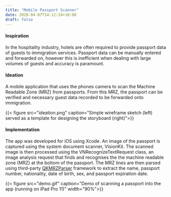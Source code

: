```yaml
---
title: "Mobile Passport Scanner"
date: 2020-04-07T14:12:24+10:00
draft: false
---
```


#### Inspiration
In the hospitality industry, hotels are often required to provide passport data of guests to immigration services. Passport data can be manually entered and forwarded on, however this is inefficient when dealing with large volumes of guests and accuracy is paramount.

#### Ideation
A mobile application that uses the phones camera to scan the Machine Readable Zone (MRZ) from passports. From this MRZ, the passport can be verified and necessary guest data recorded to be forwarded onto immigration. 


{{< figure src="ideation.png" caption="Simple wireframe sketch (left) served as a template for designing the storyboard (right)">}}


#### Implementation
The app was developed for iOS using Xcode. An image of the passport is captured using the system document scanner, VisionKit. The scanned image is then processed using the VNRecognizeTextRequest class, an image analysis request that finds and recognises the the machine readable zone (MRZ) at the bottom of the passport. The MRZ lines are then parsed using third-party [QKMRZParser](https://github.com/Mattijah/QKMRZParser) framework to extract the name, passport number, nationality, date of birth, sex, and passport expiration date.


{{< figure src="demo.gif" caption="Demo of scanning a passport into the app (running on iPad Pro 11)" width="90%">}}